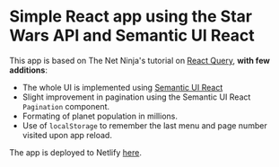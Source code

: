 # Simple React app using the Star Wars API and Semantic UI React

This app is based on The Net Ninja's tutorial on [React Query](https://www.youtube.com/playlist?list=PL4cUxeGkcC9jpi7Ptjl5b50p9gLjOFani), **with few additions**:

- The whole UI is implemented using [Semantic UI React](https://react.semantic-ui.com/)
- Slight improvement in pagination using the Semantic UI React `Pagination` component.
- Formating of planet population in millions.
- Use of `localStorage` to remember the last menu and page number visited upon app reload.

The app is deployed to Netlify [here](https://serene-wescoff-121912.netlify.app/).
